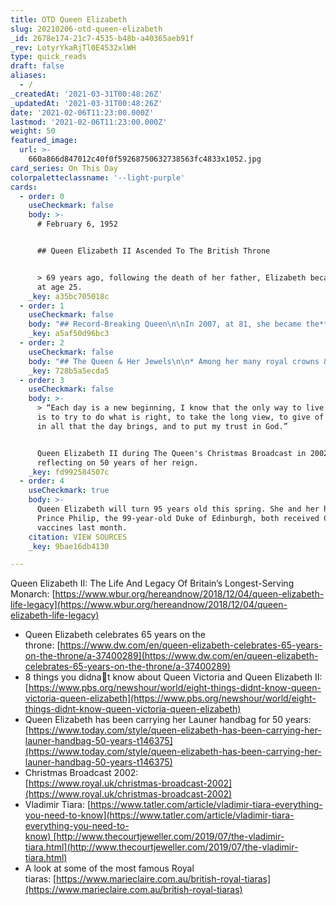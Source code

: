 ```yaml
---
title: OTD Queen Elizabeth
slug: 20210206-otd-queen-elizabeth
_id: 2678e174-21c7-4535-b48b-a40365aeb91f
_rev: LotyrYkaRjTl0E4532xlWH
type: quick_reads
draft: false
aliases:
  - /
_createdAt: '2021-03-31T00:48:26Z'
_updatedAt: '2021-03-31T00:48:26Z'
date: '2021-02-06T11:23:00.000Z'
lastmod: '2021-02-06T11:23:00.000Z'
weight: 50
featured_image:
  url: >-
    660a866d847012c40f0f59268750632738563fc4833x1052.jpg
card_series: On This Day
colorpaletteclassname: '--light-purple'
cards:
  - order: 0
    useCheckmark: false
    body: >-
      # February 6, 1952


      ## Queen Elizabeth II Ascended To The British Throne


      > 69 years ago, following the death of her father, Elizabeth became queen
      at age 25.
    _key: a35bc705018c
  - order: 1
    useCheckmark: false
    body: "## Record-Breaking Queen\n\nIn 2007, at 81, she became the**oldest British monarch**, beating a record set by Queen Victoria (her paternal great-great-grandmother).\n\nIn 2015, at 88, she became the**world’s oldest reigning monarch**.\_Months later, she passed Queen Victoria again, and became Britain’s**longest-reigning monarch**."
    _key: a5af50d96bc3
  - order: 2
    useCheckmark: false
    body: "## The Queen & Her Jewels\n\n* Among her many royal crowns & tiaras, one of the Queen’s most-worn pieces is the**\_Vladimir Tiara.**\n* The tiara was originally crafted for a Russian Duchess, and smuggled out of Russia between 1917-1920.\n* Queen Mary, the Queen’s grandmother, bought the tiara in 1921 & added the ability to switch out the jewels; besides its diamonds, the Queen may also add emeralds or pearls."
    _key: 728b5a5ecda5
  - order: 3
    useCheckmark: false
    body: >-
      > “Each day is a new beginning, I know that the only way to live my life
      is to try to do what is right, to take the long view, to give of my best
      in all that the day brings, and to put my trust in God.”


      Queen Elizabeth II during The Queen's Christmas Broadcast in 2002,
      reflecting on 50 years of her reign.
    _key: fd992584507c
  - order: 4
    useCheckmark: true
    body: >-
      Queen Elizabeth will turn 95 years old this spring. She and her husband,
      Prince Philip, the 99-year-old Duke of Edinburgh, both received COVID-19
      vaccines last month.
    citation: VIEW SOURCES
    _key: 9bae16db4130

---
```

Queen Elizabeth II: The Life And Legacy Of Britain’s Longest-Serving Monarch: [https://www.wbur.org/hereandnow/2018/12/04/queen-elizabeth-life-legacy](https://www.wbur.org/hereandnow/2018/12/04/queen-elizabeth-life-legacy)

* Queen Elizabeth celebrates 65 years on the throne: [https://www.dw.com/en/queen-elizabeth-celebrates-65-years-on-the-throne/a-37400289](https://www.dw.com/en/queen-elizabeth-celebrates-65-years-on-the-throne/a-37400289)
* 8 things you didnat know about Queen Victoria and Queen Elizabeth II:  
[https://www.pbs.org/newshour/world/eight-things-didnt-know-queen-victoria-queen-elizabeth](https://www.pbs.org/newshour/world/eight-things-didnt-know-queen-victoria-queen-elizabeth)
* Queen Elizabeth has been carrying her Launer handbag for 50 years:  
[https://www.today.com/style/queen-elizabeth-has-been-carrying-her-launer-handbag-50-years-t146375](https://www.today.com/style/queen-elizabeth-has-been-carrying-her-launer-handbag-50-years-t146375)
* Christmas Broadcast 2002:  
[https://www.royal.uk/christmas-broadcast-2002](https://www.royal.uk/christmas-broadcast-2002)
* Vladimir Tiara: [https://www.tatler.com/article/vladimir-tiara-everything-you-need-to-know](https://www.tatler.com/article/vladimir-tiara-everything-you-need-to-know) [http://www.thecourtjeweller.com/2019/07/the-vladimir-tiara.html](http://www.thecourtjeweller.com/2019/07/the-vladimir-tiara.html)
* A look at some of the most famous Royal tiaras: [https://www.marieclaire.com.au/british-royal-tiaras](https://www.marieclaire.com.au/british-royal-tiaras)